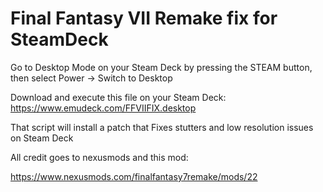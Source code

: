 # Final Fantasy VII Remake fix for SteamDeck

Go to Desktop Mode on your Steam Deck by pressing the STEAM button, then select Power -> Switch to Desktop

Download and execute this file on your Steam Deck: https://www.emudeck.com/FFVIIFIX.desktop

That script will install a patch that Fixes stutters and low resolution issues on Steam Deck

All credit goes to nexusmods and this mod:

https://www.nexusmods.com/finalfantasy7remake/mods/22
